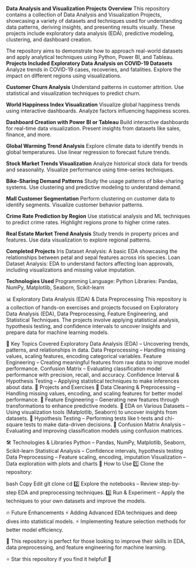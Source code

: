 **Data Analysis and Visualization Projects**
**Overview**
This repository contains a collection of Data Analysis and Visualization Projects, showcasing a variety of datasets and techniques used for understanding data patterns, deriving insights, and presenting results visually. These projects include exploratory data analysis (EDA), predictive modeling, clustering, and dashboard creation.

The repository aims to demonstrate how to approach real-world datasets and apply analytical techniques using Python, Power BI, and Tableau.                                                                                                                                                                              
**Projects Included**
**Exploratory Data Analysis on COVID-19 Datasets**
Analyze trends in COVID-19 cases, recoveries, and fatalities.
Explore the impact on different regions using visualizations.

**Customer Churn Analysis**
Understand patterns in customer attrition.
Use statistical and visualization techniques to predict churn.

**World Happiness Index Visualization**
Visualize global happiness trends using interactive dashboards.
Analyze factors influencing happiness scores.

**Dashboard Creation with Power BI or Tableau**
Build interactive dashboards for real-time data visualization.
Present insights from datasets like sales, finance, and more.

**Global Warming Trend Analysis**
Explore climate data to identify trends in global temperatures.
Use linear regression to forecast future trends.

**Stock Market Trends Visualization**
Analyze historical stock data for trends and seasonality.
Visualize performance using time-series techniques.

**Bike-Sharing Demand Patterns**
Study the usage patterns of bike-sharing systems.
Use clustering and predictive modeling to understand demand.

**Mall Customer Segmentation**
Perform clustering on customer data to identify segments.
Visualize customer behavior patterns.

**Crime Rate Prediction by Region**
Use statistical analysis and ML techniques to predict crime rates.
Highlight regions prone to higher crime rates.

**Real Estate Market Trend Analysis**
Study trends in property prices and features.
Use data visualization to explore regional patterns.

**Completed Projects**
Iris Dataset Analysis: A basic EDA showcasing the relationships between petal and sepal features across iris species.
Loan Dataset Analysis: EDA to understand factors affecting loan approvals, including visualizations and missing value imputation.

**Technologies Used**
Programming Language: Python
Libraries: Pandas, NumPy, Matplotlib, Seaborn, Scikit-learn

📊 Exploratory Data Analysis (EDA) & Data Preprocessing
This repository is a collection of hands-on exercises and projects focused on Exploratory Data Analysis (EDA), Data Preprocessing, Feature Engineering, and Statistical Techniques. The projects involve applying statistical analysis, hypothesis testing, and confidence intervals to uncover insights and prepare data for machine learning models.

🚀 Key Topics Covered
Exploratory Data Analysis (EDA) – Uncovering trends, patterns, and relationships in data.
Data Preprocessing – Handling missing values, scaling features, encoding categorical variables.
Feature Engineering – Creating meaningful features from raw data to improve model performance.
Confusion Matrix – Evaluating classification model performance with precision, recall, and accuracy.
Confidence Interval & Hypothesis Testing – Applying statistical techniques to make inferences about data.
📂 Projects and Exercises
🔹 Data Cleaning & Preprocessing – Handling missing values, encoding, and scaling features for better model performance.
🔹 Feature Engineering – Generating new features through transformations to enhance predictive models.
🔹 EDA on Various Datasets – Using visualization tools (Matplotlib, Seaborn) to uncover insights from datasets.
🔹 Hypothesis Testing – Performing tests like t-tests and chi-square tests to make data-driven decisions.
🔹 Confusion Matrix Analysis – Evaluating and improving classification models using confusion matrices.

🛠️ Technologies & Libraries
Python – Pandas, NumPy, Matplotlib, Seaborn, Scikit-learn
Statistical Analysis – Confidence intervals, hypothesis testing
Data Preprocessing – Feature scaling, encoding, imputation
Visualization – Data exploration with plots and charts
📌 How to Use
1️⃣ Clone the repository:

bash
Copy
Edit
git clone <repo-link>
cd <repository-folder>
2️⃣ Explore the notebooks – Review step-by-step EDA and preprocessing techniques.
3️⃣ Run & Experiment – Apply the techniques to your own datasets and improve the models.

🔥 Future Enhancements
⚡ Adding Advanced EDA techniques and deep dives into statistical models.
⚡ Implementing feature selection methods for better model efficiency.

📌 This repository is perfect for those looking to improve their skills in EDA, data preprocessing, and feature engineering for machine learning.

⭐ Star this repository if you find it helpful! 🚀
